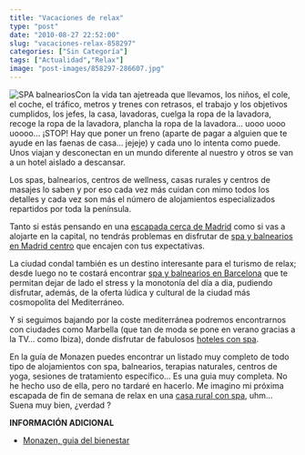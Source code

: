 ```yaml
---
title: "Vacaciones de relax"
type: "post"
date: "2010-08-27 22:52:00"
slug: "vacaciones-relax-858297"
categories: ["Sin Categoría"]
tags: ["Actualidad","Relax"]
image: "post-images/858297-286607.jpg"
---
```


![SPA balnearios](post-images/858297-286607.jpg "SPA balnearios")Con la vida tan ajetreada que llevamos, los niños, el cole, el coche, el tráfico, metros y trenes con retrasos, el trabajo y los objetivos cumplidos, los jefes, la casa, lavadoras, cuelga la ropa de la lavadora, recoge la ropa de la lavadora, plancha la ropa de la lavadora... uooo uooo uoooo... ¡STOP! Hay que poner un freno (aparte de pagar a alguien que te ayude en las faenas de casa... jejeje) y cada uno lo intenta como puede. Unos viajan y desconectan en un mundo diferente al nuestro y otros se van a un hotel aislado a descansar.

Los spas, balnearios, centros de wellness, casas rurales y centros de masajes lo saben y por eso cada vez más cuidan con mimo todos los detalles y cada vez son más el número de alojamientos especializados repartidos por toda la península.

Tanto si estás pensando en una [escapada cerca de Madrid](http://es.monazen.com/escapadas_madrid) como si vas a alojarte en la capital, no tendrás problemas en disfrutar de [spa y balnearios en Madrid centro](http://es.monazen.com/spa-y-balnearios_madrid "Spa y balnearios en Madrid centro") que encajen con tus expectativas.

La ciudad condal también es un destino interesante para el turismo de relax; desde luego no te costará encontrar [spa y balnearios en Barcelona](http://es.monazen.com/spa-y-balnearios_barcelona) que te permitan dejar de lado el stress y la monotonía del día a dia, pudiendo disfrutar, además, de la oferta lúdica y cultural de la ciudad más cosmopolita del Mediterráneo.

Y si seguimos bajando por la coste mediterránea podremos encontrarnos con ciudades como Marbella (que tan de moda se pone en verano gracias a la TV... como Ibiza), donde disfrutar de fabulosos [hoteles con spa](http://es.monazen.com/hotel-spa_marbella "Hotel con spa en Marbella").

En la guía de Monazen puedes encontrar un listado muy completo de todo tipo de alojamientos con spa, balnearios, terapias naturales, centros de yoga, sesiones de tratamiento específico... Es una guia muy completa. No he hecho uso de ella, pero no tardaré en hacerlo. Me imagino mi próxima escapada de fin de semana de relax en una [casa rural con spa](http://es.monazen.com/spa-rural), uhm... Suena muy bien, ¿verdad ?

**INFORMACIÓN ADICIONAL**

- [Monazen, guia del bienestar](http://es.monazen.com)